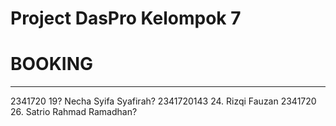 # Project DasPro Kelompok 7

# BOOKING
---
2341720 19? Necha Syifa Syafirah?
2341720143 24. Rizqi Fauzan
2341720 26. Satrio Rahmad Ramadhan?

